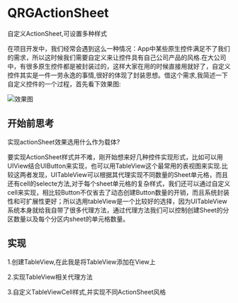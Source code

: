 # QRGActionSheet
自定义ActionSheet,可设置多种样式

在项目开发中，我们经常会遇到这么一种情况：App中某些原生控件满足不了我们的需求，所以这时候我们需要自定义来让控件具有自己公司产品的风格.在大公司中，有很多原生控件都是被封装过的，这样大家在用的时候直接用就好了，自定义控件其实是一件一劳永逸的事情,很好的体现了封装思想。借这个需求,我简述一下自定义控件的一个过程，首先看下效果图:

![效果图](http://ohwf8vjl9.bkt.clouddn.com/Snip20171229_3.png)

## 开始前思考

实现actionSheet效果选用什么作为载体?

要实现ActionSheet样式并不难，刚开始想来好几种控件实现形式，比如可以用UIView结合UIButton来实现，也可以用TableView这个最常用的表视图来实现.比较这两者发现，UITableView可以根据其代理实现不同数量的Sheet单元格，而且还有cell的selecte方法,对于每个sheet单元格的复杂样式，我们还可以通过自定义cell来实现，相比较Button不仅省去了动态创建Button数量的开销，而且系统封装性和可扩展性更好；所以选用tableView是一个比较好的选择，因为UITableView系统本身就给我自带了很多代理方法，通过代理方法我们可以控制创建Sheet的分区数量以及每个分区内sheet的单元格数量。

## 实现

1.创建TableView,在此我是将TableView添加在View上

2.实现TableView相关代理方法

3.自定义TableViewCell样式,并实现不同ActionSheet风格

